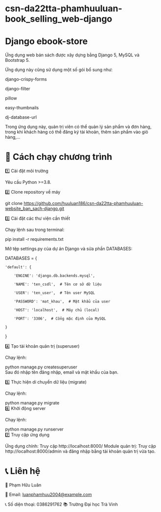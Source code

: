 # csn-da22tta-phamhuuluan-book_selling_web-django
# Django ebook-store
Ứng dụng web bán sách được xây dựng bằng Django 5, MySQL và Bootstrap 5.

Ứng dụng này cũng sử dụng một số gói bổ sung như:

django-crispy-forms

django-filter

pillow

easy-thumbnails

dj-database-url

Trong ứng dụng này, quản trị viên có thể quản lý sản phẩm và đơn hàng, trong khi khách hàng có thể đăng ký tài khoản, thêm sản phẩm vào giỏ hàng,...


# 🚀 Cách chạy chương trình

1️⃣ Cài đặt môi trường

Yêu cầu Python >=3.8.

2️⃣ Clone repository về máy


git clone https://github.com/huuluan186/csn-da22tta-phamhuuluan-website_ban_sach-django.git

3️⃣ Cài đặt các thư viện cần thiết

Chạy lệnh sau trong terminal:

pip install -r requirements.txt  

Mở tệp settings.py của dự án Django và sửa phần DATABASES:


DATABASES = {

    'default': {

        'ENGINE': 'django.db.backends.mysql',

        'NAME': 'ten_csdl',  # Tên cơ sở dữ liệu

        'USER': 'ten_user',  # Tên user MySQL

        'PASSWORD': 'mat_khau',  # Mật khẩu của user

        'HOST': 'localhost',  # Máy chủ (local)

        'PORT': '3306',  # Cổng mặc định của MySQL

    }

}

4️⃣ Tạo tài khoản quản trị (superuser)

Chạy lệnh:


python manage.py createsuperuser  
Sau đó nhập tên đăng nhập, email và mật khẩu của bạn.

5️⃣ Thực hiện di chuyển dữ liệu (migrate)

Chạy lệnh:


python manage.py migrate  
6️⃣ Khởi động server

Chạy lệnh:


python manage.py runserver  
7️⃣ Truy cập ứng dụng

Ứng dụng chính: Truy cập http://localhost:8000/
Module quản trị: Truy cập http://localhost:8000/admin và đăng nhập bằng tài khoản quản trị vừa tạo.



# 📞 Liên hệ

👤 Phạm Hữu Luân

📧 Email: luanphamhuu2004@example.com
  
📞 Số diện thoại: 0386291762
📚 Trường Đại học Trà Vinh


